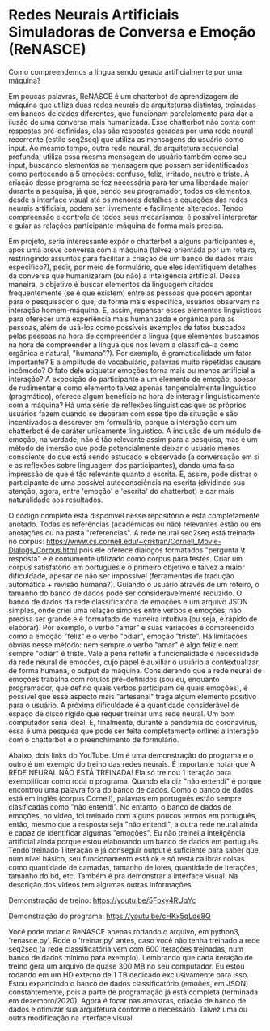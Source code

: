 # Redes Neurais Artificiais Simuladoras de Conversa e Emoção (ReNASCE)
Como compreendemos a língua sendo gerada artificialmente por uma máquina?

Em poucas palavras, ReNASCE é um chatterbot de aprendizagem de máquina que utiliza duas redes neurais de arquiteturas distintas, treinadas em bancos de dados diferentes, que funcionam paralelamente para dar a ilusão de uma conversa mais humanizada. Esse chatterbot não conta com respostas pré-definidas, elas são respostas geradas por uma rede neural recorrente (estilo seq2seq) que utiliza as mensagens do usuário como input. Ao mesmo tempo, outra rede neural, de arquitetura sequencial profunda, utiliza essa mesma mensagem do usuário também como seu input, buscando elementos na mensagem que possam ser identificados como pertecendo a 5 emoções: confuso, feliz, irritado, neutro e triste. A criação desse programa se fez necessária para ter uma liberdade maior durante a pesquisa, já que, sendo seu programador, todos os elementos, desde a interface visual até os menores detalhes e equações das redes neurais artificiais, podem ser livremente e facilmente alterados. Tendo compreensão e controle de todos seus mecanismos, é possível interpretar e guiar as relações participante-máquina de forma mais precisa.

Em projeto, seria interessante expôr o chatterbot a alguns participantes e, após uma breve conversa com a máquina (talvez orientada por um roteiro, restringindo assuntos para facilitar a criação de um banco de dados mais específico?), pedir, por meio de formulário, que eles identifiquem detalhes da conversa que humanizaram (ou não) a inteligência artificial. Dessa maneira, o objetivo é buscar elementos da linguagem citados frequentemente (se é que existem) entre as pessoas que podem apontar para o pesquisador o que, de forma mais específica, usuários observam na interação homem-máquina. E, assim, repensar esses elementos linguísticos para oferecer uma experiência mais humanizada e orgânica para as pessoas, além de usá-los como possíveis exemplos de fatos buscados pelas pessoas na hora de compreender a língua (que elementos buscamos na hora de compreender a língua que nos levam a classificá-la como orgãnica e natural, "humana"?). Por exemplo, é gramaticalidade um fator importante? E a amplitude do vocabulário, palavras muito repetidas causam incômodo? O fato dele etiquetar emoções torna mais ou menos artificial a interação? A exposição do participante a um elemento de emoção, apesar de rudimentar e como elemento talvez apenas tangencialmente linguístico (pragmático), oferece algum benefício na hora de interagir linguisticamente com a máquina? Há uma série de reflexões linguísticas que os próprios usuários fazem quando se deparam com esse tipo de situação e são incentivados a descrever em formulário, porque a interação com um chatterbot é de caráter unicamente linguístico. A inclusão de um módulo de emoção, na verdade, não é tão relevante assim para a pesquisa, mas é um método de imersão que pode potencialmente deixar o usuário menos consciente do que está sendo estudado e observado (a conversação em si e as reflexões sobre linguagem dos participantes), dando uma falsa impressão de que é tão relevante quanto a escrita. E, assim, pode distrar o participante de uma possível autoconsciência na escrita (dividindo sua atenção, agora, entre 'emoção' e 'escrita' do chatterbot) e dar mais naturalidade aos resultados.

O código completo está disponível nesse repositório e está completamente anotado. Todas as referências (acadêmicas ou não) relevantes estão ou em anotações ou na pasta "referencias". A rede neural seq2seq está treinada no corpus: https://www.cs.cornell.edu/~cristian/Cornell_Movie-Dialogs_Corpus.html pois ele oferece diaĺogos formatados "pergunta \t resposta" e é comumente utilizado como corpus para testes. Criar um corpus satisfatório em português é o primeiro objetivo e talvez a maior dificuldade, apesar de não ser impossível (ferramentas de tradução automática + revisão humana?). Guiando o usuário através de um roteiro, o tamanho do banco de dados pode ser consideravelmente reduzido. O banco de dados da rede classificatória de emoções é um arquivo JSON simples, onde criei uma relação simples entre verbos e emoções, não precisa ser grande e é formatado de maneira intuitiva (ou seja, é rápido de elaborar). Por exemplo, o verbo "amar" e suas variações é compreendido como a emoção "feliz" e o verbo "odiar", emoção "triste". Há limitações óbvias nesse método: nem sempre o verbo "amar" é algo feliz e nem sempre "odiar" é triste. Vale a pena refletir a funcionalidade e necessidade da rede neural de emoções, cujo papel é auxiliar o usuário a contextualizar, de forma humana, o output da máquina. Considerando que a rede neural de emoções trabalha com rótulos pré-definidos (sou eu, enquanto programador, que defino quais verbos participam de quais emoções), é possível que esse aspecto mais "artesanal" traga algum elemento positivo para o usuário. A próxima dificuldade é a quantidade considerável de espaço de disco rígido que requer treinar uma rede neural. Um bom computador seria ideal. E, finalmente, durante a pandemia do coronavírus, essa é uma pesquisa que pode ser feita completamente online: a interação com o chatterbot e o preenchimento de formulário.

Abaixo, dois links do YouTube. Um é uma demonstração do programa e o outro é um exemplo do treino das redes neurais. É importante notar que A REDE NEURAL NÃO ESTÁ TREINADA! Ela só treinou 1 iteração para exemplificar como roda o programa. Quando ela diz "não entendi" é porque encontrou uma palavra fora do banco de dados. Como o banco de dados está em inglês (corpus Cornell), palavras em português estão sempre clasificadas como "não entendi". No entanto, o banco de dados de emoções, no vídeo, foi treinado com alguns poucos termos em português, então, mesmo que a resposta seja "não entendi", a outra rede neural ainda é capaz de identificar algumas "emoções". Eu não treinei a inteligência artificial ainda porque estou elaborando um banco de dados em português. Tendo treinado 1 iteração e já conseguir output é suficiente para saber que, num nível básico, seu funcionamento está ok e só resta calibrar coisas como quantidade de camadas, tamanho de lotes, quantidade de iterações, tamanho do bd, etc. Também é pra demonstrar a interface visual. Na descrição dos vídeos tem algumas outras informações.

Demonstração de treino: https://youtu.be/5Fpxy4RUqYc

Demonstração do programa: https://youtu.be/cHKx5qLde8Q

Você pode rodar o ReNASCE apenas rodando o arquivo, em python3, 'renasce.py'. Rode o 'treinar.py' antes, caso você não tenha treinado a rede seq2seq (a rede classificatória vem com 600 iterações treinadas, num banco de dados mínimo para exemplo). Lembrando que cada iteração de treino gera um arquivo de quase 300 MB no seu computador. Eu estou rodando em um HD externo de 1 TB dedicado exclusivamente para isso. Estou expandindo o banco de dados classificatório (emoões, em JSON) constantemente, pois a parte de programação já está completa (terminada em dezembro/2020). Agora é focar nas amostras, criação de banco de dados e otimizar sua arquitetura conforme o necessário. Talvez uma ou outra modificação na interface visual.
